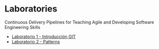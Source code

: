 # Laboratories
Continuous Delivery Pipelines for Teaching Agile and Developing Software Engineering  Skills

- [Laboratorio 1 - Introducción GIT](Laboratorio%201%20-%20Introducción%20GIT.md)
- [Laboratorio 2 - Patterns](Laboratorio%202%20-%20Patterns.md)

